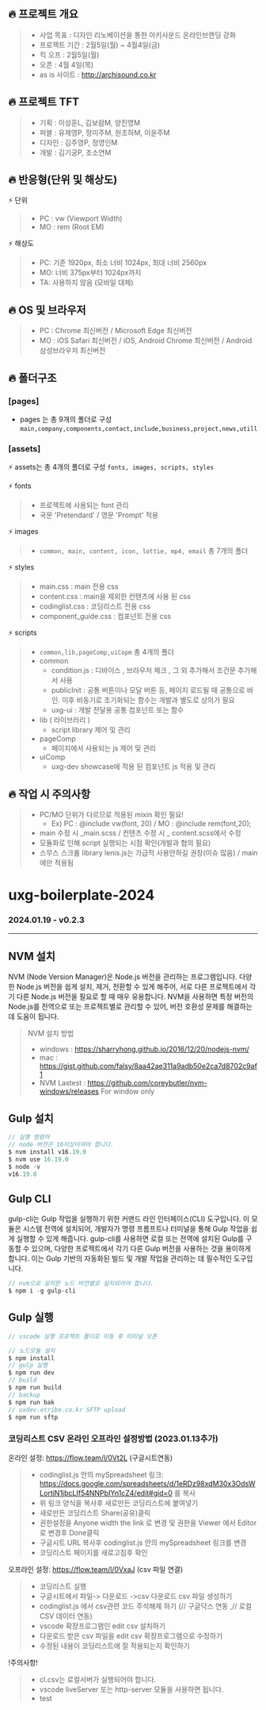 ## 🔥 프로젝트 개요

> - 사업 목표 : 디자인 리노베이션을 통한 아키사운드 온라인브랜딩 강화
> - 프로젝트 기간 : 2월5일(월) ~ 4월4일(금)
> - 킥 오프 : 2월5일(월)
> - 오픈 : 4월 4일(목)
> - as is 사이트 : http://archisound.co.kr

## 🔥 프로젝트 TFT

> - 기획 : 이성훈L, 김보람M, 양진영M
> - 퍼블 : 유제영P, 정미주M, 원초하M, 이윤주M
> - 디자인 : 김주영P, 정영인M
> - 개발 : 김기궁P, 조소연M

## 🔥 반응형(단위 및 해상도)

⚡ 단위

> - PC : vw (Viewport Width)
> - MO : rem (Root EM)

⚡ 해상도

> - PC: 기준 1920px, 최소 너비 1024px, 최대 너비 2560px
> - MO: 너비 375px부터 1024px까지
> - TA: 사용하지 않음 (모바일 대체)

## 🔥 OS 및 브라우저

> - PC : Chrome 최신버전 / Microsoft Edge 최신버전
> - MO : iOS Safari 최신버전 / iOS, Android Chrome 최신버전 / Android 삼성브라우저 최신버전

## 🔥 폴더구조

### [pages]

- pages 는 총 9개의 폴더로 구성 `main,company,components,contact,include,business,project,news,utill`

### [assets]

⚡ assets는 총 4개의 폴더로 구성 `fonts, images, scripts, styles`

⚡ fonts

> - 프로젝트에 사용되는 font 관리
> - 국문 'Pretendard' / 영문 'Prompt' 적용

⚡ images

> - `common, main, content, icon, lottie, mp4, email` 총 7개의 폴더

⚡ styles

> - main.css : main 전용 css
> - content.css : main을 제외한 컨텐츠에 사용 된 css
> - codinglist.css : 코딩리스트 전용 css
> - component_guide.css : 컴포넌트 전용 css

⚡ scripts

> - `common,lib,pageComp,uiCopm` 총 4개의 폴더
> - common
>   - condition.js : 디바이스 , 브라우저 체크 , 그 외 추가해서 조건문 추가해서 사용
>   - publicInit : 공통 버튼이나 모달 버튼 등, 페이지 로드될 때 공통으로 바인. 이후 비동기로 초기화되는 함수는 개발과 별도로 상의가 필요
>   - uxg-ui : 개발 전달용 공통 컴포넌트 또는 함수
> - lib ( 라이브러리 )
>   - script library 제어 및 관리
> - pageComp
>   - 페이지에서 사용되는 js 제어 및 관리
> - uiComp
>   - uxg-dev showcase에 적용 된 컴포넌트 js 적용 및 관리

## 🔥 작업 시 주의사항

> - PC/MO 단위가 다르므로 적용된 mixin 확인 필요!
>   - Ex) PC : @include vw(font, 20) / MO : @include rem(font,20);
> - main 수정 시 _main.scss / 컨텐츠 수정 시 _ content.scss에서 수정
> - 모듈화로 인해 script 실행되는 시점 확인(개발과 협의 필요)
> - 스무스 스크롤 library lenis.js는 가급적 사용안하길 권장(이슈 많음) / main에만 적용됨

# uxg-boilerplate-2024

### 2024.01.19 - v0.2.3

---

## NVM 설치

NVM (Node Version Manager)은 Node.js 버전을 관리하는 프로그램입니다. 다양한 Node.js 버전을 쉽게 설치, 제거, 전환할 수 있게 해주어, 서로 다른 프로젝트에서 각기 다른 Node.js 버전을 필요로 할 때 매우 유용합니다. NVM을 사용하면 특정 버전의 Node.js를 전역으로 또는 프로젝트별로 관리할 수 있어, 버전 호환성 문제를 해결하는 데 도움이 됩니다.

> NVM 설치 방법
>
> - windows : https://sharryhong.github.io/2016/12/20/nodejs-nvm/
> - mac : https://gist.github.com/falsy/8aa42ae311a9adb50e2ca7d8702c9af1
> - NVM Lastest : https://github.com/coreybutler/nvm-windows/releases For window only

## Gulp 설치

```js
// 실행 명령어
// node 버전은 16이상이여야 합니다.
$ nvm install v16.19.0
$ nvm use 16.19.0
$ node -v
v16.19.0
```

## Gulp CLI

gulp-cli는 Gulp 작업을 실행하기 위한 커맨드 라인 인터페이스(CLI) 도구입니다. 이 모듈은 시스템 전역에 설치되어, 개발자가 명령 프롬프트나 터미널을 통해 Gulp 작업을 쉽게 실행할 수 있게 해줍니다. gulp-cli를 사용하면 로컬 또는 전역에 설치된 Gulp를 구동할 수 있으며, 다양한 프로젝트에서 각기 다른 Gulp 버전을 사용하는 것을 용이하게 합니다. 이는 Gulp 기반의 자동화된 빌드 및 개발 작업을 관리하는 데 필수적인 도구입니다.

```js
// nvm으로 설치한 노드 버전별로 설치되어야 합니다.
$ npm i -g gulp-cli
```

## Gulp 실행

```js
// vscode 실행 프로젝트 폴더로 이동 후 터미널 오픈

// 노드모듈 설치
$ npm install
// gulp 실행
$ npm run dev
// build
$ npm run build
// backup
$ npm run bak
// uxdev.etribe.co.kr SFTP upload
$ npm run sftp
```

### 코딩리스트 CSV 온라인 오프라인 설정방법 (2023.01.13추가)

온라인 설정: https://flow.team/l/0Vt2L (구글시트연동)

> - codinglist.js 안의 mySpreadsheet 링크: https://docs.google.com/spreadsheets/d/1eRDz98xdM30x3OdsWLortiN1jbcLIf54NNPbIYn1cZ4/edit#gid=0 를 복사
> - 위 링크 양식을 복사후 새로만든 코딩리스트에 붙여넣기
> - 새로만든 코딩리스트 Share(공유)클릭
> - 권한설정을 Anyone width the link 로 변경 및 권한을 Viewer 에서 Editor로 변경후 Done클릭
> - 구글시트 URL 복사후 codinglist.js 안의 mySpreadsheet 링크를 변경
> - 코딩리스트 페이지를 새로고침후 확인

오프라인 설정: https://flow.team/l/0VxaJ (csv 파일 연결)

> - 코딩리스트 실행
> - 구글시트에서 파일-> 다운로드 ->csv 다운로드 csv 파일 생성하기
> - codinglist.js 에서 csv관련 코드 주석해제 하기 (// 구글닥스 연동 ,// 로컬 CSV 데이터 연동)
> - vscode 확장프로그램인 edit csv 설치하기
> - 다운로드 받은 csv 파일을 edit csv 확장프로그램으로 수정하기
> - 수정된 내용이 코딩리스트에 잘 적용되는지 확인하기

!주의사항!

> - cl.csv는 로컬서버가 실행되어야 합니다.
> - vscode liveServer 또는 http-server 모듈을 사용하면 됩니다.
> - test
